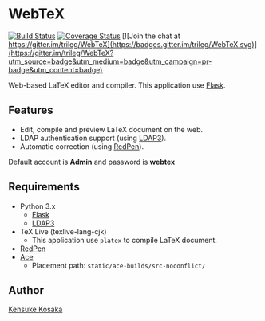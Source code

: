 # WebTeX
[![Build Status](https://travis-ci.org/trileg/WebTeX.svg?branch=master)](https://travis-ci.org/trileg/WebTeX)
[![Coverage Status](https://coveralls.io/repos/github/trileg/WebTeX/badge.svg?branch=master)](https://coveralls.io/github/trileg/WebTeX?branch=master)
[![Join the chat at https://gitter.im/trileg/WebTeX](https://badges.gitter.im/trileg/WebTeX.svg)](https://gitter.im/trileg/WebTeX?utm_source=badge&utm_medium=badge&utm_campaign=pr-badge&utm_content=badge)

Web-based LaTeX editor and compiler.
This application use [Flask](https://github.com/mitsuhiko/flask "https://github.com/mitsuhiko/flask").

## Features
- Edit, compile and preview LaTeX document on the web.
- LDAP authentication support (using [LDAP3](https://github.com/cannatag/ldap3 "https://github.com/cannatag/ldap3")).
- Automatic correction (using [RedPen](https://github.com/redpen-cc/redpen/ "https://github.com/redpen-cc/redpen/")).

Default account is **Admin** and password is **webtex**

## Requirements
- Python 3.x
  - [Flask](https://github.com/mitsuhiko/flask "https://github.com/mitsuhiko/flask")
  - [LDAP3](https://github.com/cannatag/ldap3 "https://github.com/cannatag/ldap3")
- TeX Live (texlive-lang-cjk)
  - This application use `platex` to compile LaTeX document.
- [RedPen](https://github.com/redpen-cc/redpen/ "https://github.com/redpen-cc/redpen/")
- [Ace](https://github.com/ajaxorg/ace-builds "https://github.com/ajaxorg/ace-builds")
  - Placement path: `static/ace-builds/src-noconflict/`

## Author
[Kensuke Kosaka](https://github.com/trileg "https://github.com/trileg")
